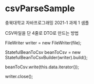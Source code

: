 # csvParseSample
충북대학교 자바프로그래밍 2021-1 과제 1 샘플

CSV파일을 단 4줄로 DTO로 만드는 방법

FileWriter writer = new FileWriter(file);

StatefulBeanToCsv<EarthQuakeData> beanToCsv = new StatefulBeanToCsvBuilder<EarthQuakeData>(writer).build();

beanToCsv.write(this.data.iterator());

writer.close();
